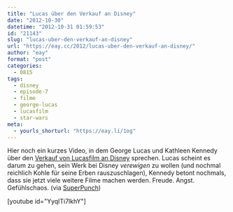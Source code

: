 ```yaml
---
title: "Lucas über den Verkauf an Disney"
date: "2012-10-30"
datetime: "2012-10-31 01:59:53"
id: "21143"
slug: "lucas-uber-den-verkauf-an-disney"
url: "https://eay.cc/2012/lucas-uber-den-verkauf-an-disney/"
author: "eay"
format: "post"
categories:
  - 0815
tags:
  - disney
  - episode-7
  - filme
  - george-lucas
  - lucasfilm
  - star-wars
meta:
  - yourls_shorturl: "https://eay.li/1og"
---
```


Hier noch ein kurzes Video, in dem George Lucas und Kathleen Kennedy über den [Verkauf von Lucasfilm an Disney](//eay.cc/2012/disney-kauft-lucasfilm/) sprechen. Lucas scheint es darum zu gehen, sein Werk bei Disney _verewigen_ zu wollen (und nochmal reichlich Kohle für seine Erben rauszuschlagen), Kennedy betont nochmals, dass sie jetzt viele weitere Filme machen werden. Freude. Angst. Gefühlschaos. (via [SuperPunch](http://www.superpunch.net/2012/10/video-of-lucas-talking-about-sale.html))

\[youtube id="YyqlTi7lkhY"\]
